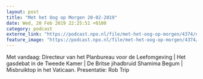 ```yaml
---
layout: post
title: "Met het Oog op Morgen 20-02-2019"
date: Wed, 20 Feb 2019 22:25:51 +0100
category: podcast
externe_link: "https://podcast.npo.nl/file/met-het-oog-op-morgen/4374/nporadio1_met-het-oog-op-morgen_20190220_met-het-oog-op-morgen-20-02-2019_5YDB3H.mp3"
feature_image: "https://podcast.npo.nl/file/met-het-oog-op-morgen/4374/nporadio1_met-het-oog-op-morgen_20190220_met-het-oog-op-morgen-20-02-2019_5YDB3H.mp3"
---
```


Met vandaag: Directeur van het Planbureau voor de Leefomgeving | Het gasdebat in de Tweede Kamer | De Britse jihadbruid Shamima Begum | Misbruiktop in het Vaticaan.
Presentatie: Rob Trip
